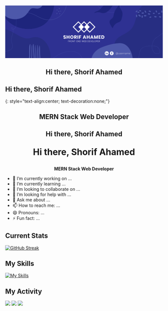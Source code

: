 
![Alt Text](https://raw.githubusercontent.com/shorif2/shorif2/main/wepik-blue-business-twitter-header-20231209065233RxFa.png)


<h2 align="center"><span style="text-decoration: none;">Hi there, Shorif Ahamed</span></h2>

## Hi there, Shorif Ahamed
{: style="text-align:center; text-decoration:none;"}


<h2 align="center">MERN Stack Web Developer</h2>

<h2 align="center">
  <b>Hi there, Shorif Ahamed</b>
</h2>

<p align="center" style="font-size: 28px;">
  <b>Hi there, Shorif Ahamed</b>
</p>

<p align="center">
  <b>MERN Stack Web Developer</b>
</p>

- 🔭 I’m currently working on ...
- 🌱 I’m currently learning ...
- 👯 I’m looking to collaborate on ...
- 🤔 I’m looking for help with ...
- 💬 Ask me about ...
- 📫 How to reach me: ...
- 😄 Pronouns: ...
- ⚡ Fun fact: ...

## Current Stats
 [![GitHub Streak](https://github-readme-streak-stats.herokuapp.com?user=shorif2&card_width=850)]([https://git.io/streak-stats](https://api.githubtrends.io/user/svg/shorif2/langs?time_range=one_year&theme=classic))
## My Skills
 [![My Skills](https://skillicons.dev/icons?i=js,html,css,tailwind,mongodb,react,figma,firebase)](https://skillicons.dev)
 ## My Activity
![](http://github-profile-summary-cards.vercel.app/api/cards/profile-details?username=shorif2&theme=default) ![](http://github-profile-summary-cards.vercel.app/api/cards/repos-per-language?username=shorif2&theme=default) ![](http://github-profile-summary-cards.vercel.app/api/cards/most-commit-language?username=shorif2&theme=default)



